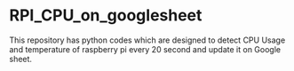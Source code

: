 # RPI_CPU_on_googlesheet
This repository has python codes which are designed to detect CPU Usage and temperature of raspberry pi every 20 second and update it on Google sheet.
